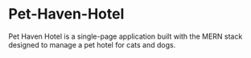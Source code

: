 # Pet-Haven-Hotel
Pet Haven Hotel is a single-page application built with the MERN stack designed to manage a pet hotel for cats and dogs.
